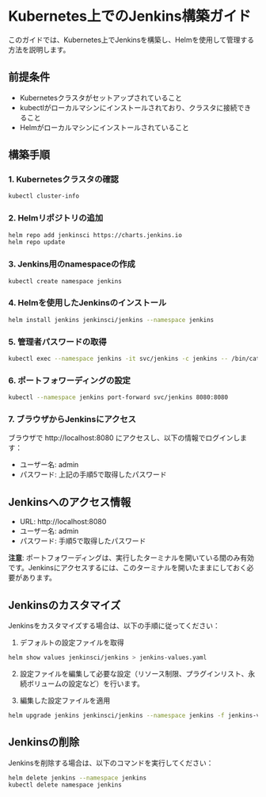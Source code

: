 # Kubernetes上でのJenkins構築ガイド

このガイドでは、Kubernetes上でJenkinsを構築し、Helmを使用して管理する方法を説明します。

## 前提条件

* Kubernetesクラスタがセットアップされていること
* kubectlがローカルマシンにインストールされており、クラスタに接続できること
* Helmがローカルマシンにインストールされていること

## 構築手順

### 1. Kubernetesクラスタの確認

```bash
kubectl cluster-info
```

### 2. Helmリポジトリの追加

```bash
helm repo add jenkinsci https://charts.jenkins.io
helm repo update
```

### 3. Jenkins用のnamespaceの作成

```bash
kubectl create namespace jenkins
```

### 4. Helmを使用したJenkinsのインストール

```bash
helm install jenkins jenkinsci/jenkins --namespace jenkins
```

### 5. 管理者パスワードの取得

```bash
kubectl exec --namespace jenkins -it svc/jenkins -c jenkins -- /bin/cat /run/secrets/additional/chart-admin-password && echo
```

### 6. ポートフォワーディングの設定

```bash
kubectl --namespace jenkins port-forward svc/jenkins 8080:8080
```

### 7. ブラウザからJenkinsにアクセス

ブラウザで http://localhost:8080 にアクセスし、以下の情報でログインします：

- ユーザー名: admin
- パスワード: 上記の手順5で取得したパスワード

## Jenkinsへのアクセス情報

- URL: http://localhost:8080
- ユーザー名: admin
- パスワード: 手順5で取得したパスワード

**注意**: ポートフォワーディングは、実行したターミナルを開いている間のみ有効です。Jenkinsにアクセスするには、このターミナルを開いたままにしておく必要があります。

## Jenkinsのカスタマイズ

Jenkinsをカスタマイズする場合は、以下の手順に従ってください：

1. デフォルトの設定ファイルを取得

```bash
helm show values jenkinsci/jenkins > jenkins-values.yaml
```

2. 設定ファイルを編集して必要な設定（リソース制限、プラグインリスト、永続ボリュームの設定など）を行います。

3. 編集した設定ファイルを適用

```bash
helm upgrade jenkins jenkinsci/jenkins --namespace jenkins -f jenkins-values.yaml
```

## Jenkinsの削除

Jenkinsを削除する場合は、以下のコマンドを実行してください：

```bash
helm delete jenkins --namespace jenkins
kubectl delete namespace jenkins
```
